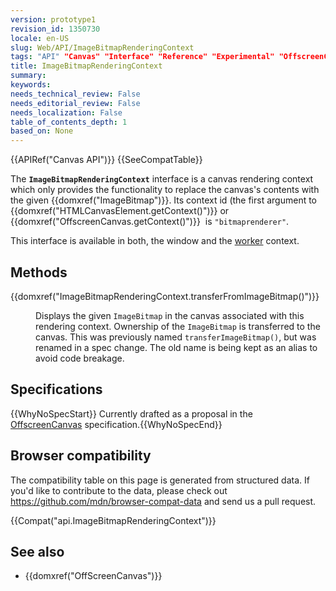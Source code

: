 ```yaml
---
version: prototype1
revision_id: 1350730
locale: en-US
slug: Web/API/ImageBitmapRenderingContext
tags: "API" "Canvas" "Interface" "Reference" "Experimental" "OffscreenCanvas"
title: ImageBitmapRenderingContext
summary: 
keywords: 
needs_technical_review: False
needs_editorial_review: False
needs_localization: False
table_of_contents_depth: 1
based_on: None
---
```

<div>{{APIRef("Canvas API")}} {{SeeCompatTable}}</div>

<p>The <strong><code>ImageBitmapRenderingContext</code></strong> interface is a canvas rendering context which only provides the functionality to replace the canvas's contents with the given {{domxref("ImageBitmap")}}. Its context id (the first argument to {{domxref("HTMLCanvasElement.getContext()")}} or {{domxref("OffscreenCanvas.getContext()")}}&nbsp; is <code>"bitmaprenderer"</code>.</p>

<p>This interface is available in both, the window and the <a href="https://developer.mozilla.org/en-US/docs/Web/API/Web_Workers_API">worker</a> context.</p>

<h2 id="Methods">Methods</h2>

<dl>
 <dt>{{domxref("ImageBitmapRenderingContext.transferFromImageBitmap()")}}</dt>
 <dd>
 <p>Displays the given <code>ImageBitmap</code> in the canvas associated with this rendering context. Ownership of the <code>ImageBitmap</code> is transferred to the canvas. This was previously named <code>transferImageBitmap()</code>, but was renamed in a spec change. The old name is being kept as an alias to avoid code breakage.</p>
 </dd>
</dl>

<h2 id="Specifications">Specifications</h2>

<p>{{WhyNoSpecStart}} Currently drafted as a proposal in the <a href="https://wiki.whatwg.org/wiki/OffscreenCanvas">OffscreenCanvas</a> specification.{{WhyNoSpecEnd}}</p>

<h2 id="Browser_compatibility">Browser compatibility</h2>

<div>
<div class="hidden">The compatibility table on this page is generated from structured data. If you'd like to contribute to the data, please check out <a href="https://github.com/mdn/browser-compat-data">https://github.com/mdn/browser-compat-data</a> and send us a pull request.</div>

<p>{{Compat("api.ImageBitmapRenderingContext")}}</p>
</div>

<h2 id="See_also">See also</h2>

<ul>
 <li>{{domxref("OffScreenCanvas")}}</li>
</ul>

